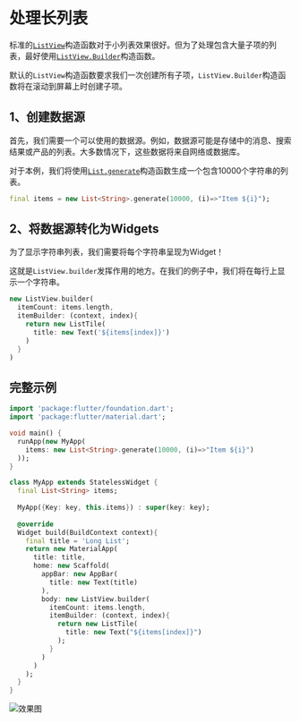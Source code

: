 # 处理长列表

标准的[`ListView`](https://docs.flutter.io/flutter/widgets/ListView-class.html)构造函数对于小列表效果很好。但为了处理包含大量子项的列表，最好使用[`ListView.Builder`](https://docs.flutter.io/flutter/widgets/ListView/ListView.builder.html)构造函数。

默认的`ListView`构造函数要求我们一次创建所有子项，`ListView.Builder`构造函数将在滚动到屏幕上时创建子项。

## 1、创建数据源

首先，我们需要一个可以使用的数据源。例如，数据源可能是存储中的消息、搜索结果或产品的列表。大多数情况下，这些数据将来自网络或数据库。

对于本例，我们将使用[`List.generate`](https://docs.flutter.io/flutter/dart-core/List/List.generate.html)构造函数生成一个包含10000个字符串的列表。

```dart
final items = new List<String>.generate(10000, (i)=>"Item ${i}");
```

## 2、将数据源转化为Widgets

为了显示字符串列表，我们需要将每个字符串呈现为Widget！

这就是`ListView.builder`发挥作用的地方。在我们的例子中，我们将在每行上显示一个字符串。

```dart
new ListView.builder(
  itemCount: items.length,
  itemBuilder: (context, index){
    return new ListTile(
      title: new Text('${items[index]}')
    )
  }
)
```

## 完整示例

```dart
import 'package:flutter/foundation.dart';
import 'package:flutter/material.dart';

void main() {
  runApp(new MyApp(
    items: new List<String>.generate(10000, (i)=>"Item ${i}")
  ));
}

class MyApp extends StatelessWidget {
  final List<String> items;
  
  MyApp({Key: key, this.items}) : super(key: key);
  
  @override
  Widget build(BuildContext context){
    final title = 'Long List';
    return new MaterialApp(
      title: title,
      home: new Scaffold(
        appBar: new AppBar(
          title: new Text(title)
        ),
        body: new ListView.builder(
          itemCount: items.length,
          itemBuilder: (context, index){
            return new ListTile(
              title: new Text("${items[index]}")
            );
          }
        )
      )
    );
  }
}
```

![效果图](https://flutter.io/images/cookbook/long-lists.gif)